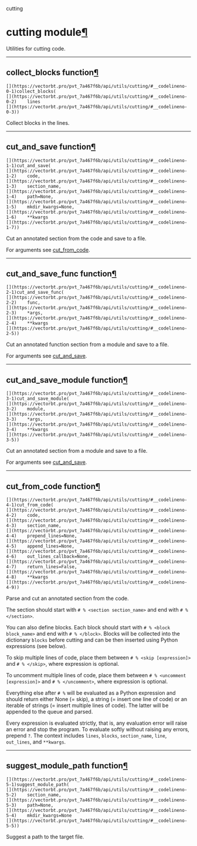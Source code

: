 cutting

#  cutting module[](https://github.com/polakowo/vectorbt.pro/blob/6e344a8230eaf718593f4570378486ee1d4178f6/vectorbtpro/utils/cutting.py "Jump to source")[¶](https://vectorbt.pro/pvt_7a467f6b/api/utils/cutting/#vectorbtpro.utils.cutting "Permanent link")

Utilities for cutting code.

* * *

## collect_blocks function[](https://github.com/polakowo/vectorbt.pro/blob/6e344a8230eaf718593f4570378486ee1d4178f6/vectorbtpro/utils/cutting.py#L28-L46 "Jump to source")[¶](https://vectorbt.pro/pvt_7a467f6b/api/utils/cutting/#vectorbtpro.utils.cutting.collect_blocks "Permanent link")
    
    
    [](https://vectorbt.pro/pvt_7a467f6b/api/utils/cutting/#__codelineno-0-1)collect_blocks(
    [](https://vectorbt.pro/pvt_7a467f6b/api/utils/cutting/#__codelineno-0-2)    lines
    [](https://vectorbt.pro/pvt_7a467f6b/api/utils/cutting/#__codelineno-0-3))
    

Collect blocks in the lines.

* * *

## cut_and_save function[](https://github.com/polakowo/vectorbt.pro/blob/6e344a8230eaf718593f4570378486ee1d4178f6/vectorbtpro/utils/cutting.py#L207-L221 "Jump to source")[¶](https://vectorbt.pro/pvt_7a467f6b/api/utils/cutting/#vectorbtpro.utils.cutting.cut_and_save "Permanent link")
    
    
    [](https://vectorbt.pro/pvt_7a467f6b/api/utils/cutting/#__codelineno-1-1)cut_and_save(
    [](https://vectorbt.pro/pvt_7a467f6b/api/utils/cutting/#__codelineno-1-2)    code,
    [](https://vectorbt.pro/pvt_7a467f6b/api/utils/cutting/#__codelineno-1-3)    section_name,
    [](https://vectorbt.pro/pvt_7a467f6b/api/utils/cutting/#__codelineno-1-4)    path=None,
    [](https://vectorbt.pro/pvt_7a467f6b/api/utils/cutting/#__codelineno-1-5)    mkdir_kwargs=None,
    [](https://vectorbt.pro/pvt_7a467f6b/api/utils/cutting/#__codelineno-1-6)    **kwargs
    [](https://vectorbt.pro/pvt_7a467f6b/api/utils/cutting/#__codelineno-1-7))
    

Cut an annotated section from the code and save to a file.

For arguments see [cut_from_code](https://vectorbt.pro/pvt_7a467f6b/api/utils/cutting/#vectorbtpro.utils.cutting.cut_from_code "vectorbtpro.utils.cutting.cut_from_code").

* * *

## cut_and_save_func function[](https://github.com/polakowo/vectorbt.pro/blob/6e344a8230eaf718593f4570378486ee1d4178f6/vectorbtpro/utils/cutting.py#L234-L244 "Jump to source")[¶](https://vectorbt.pro/pvt_7a467f6b/api/utils/cutting/#vectorbtpro.utils.cutting.cut_and_save_func "Permanent link")
    
    
    [](https://vectorbt.pro/pvt_7a467f6b/api/utils/cutting/#__codelineno-2-1)cut_and_save_func(
    [](https://vectorbt.pro/pvt_7a467f6b/api/utils/cutting/#__codelineno-2-2)    func,
    [](https://vectorbt.pro/pvt_7a467f6b/api/utils/cutting/#__codelineno-2-3)    *args,
    [](https://vectorbt.pro/pvt_7a467f6b/api/utils/cutting/#__codelineno-2-4)    **kwargs
    [](https://vectorbt.pro/pvt_7a467f6b/api/utils/cutting/#__codelineno-2-5))
    

Cut an annotated function section from a module and save to a file.

For arguments see [cut_and_save](https://vectorbt.pro/pvt_7a467f6b/api/utils/cutting/#vectorbtpro.utils.cutting.cut_and_save "vectorbtpro.utils.cutting.cut_and_save").

* * *

## cut_and_save_module function[](https://github.com/polakowo/vectorbt.pro/blob/6e344a8230eaf718593f4570378486ee1d4178f6/vectorbtpro/utils/cutting.py#L224-L231 "Jump to source")[¶](https://vectorbt.pro/pvt_7a467f6b/api/utils/cutting/#vectorbtpro.utils.cutting.cut_and_save_module "Permanent link")
    
    
    [](https://vectorbt.pro/pvt_7a467f6b/api/utils/cutting/#__codelineno-3-1)cut_and_save_module(
    [](https://vectorbt.pro/pvt_7a467f6b/api/utils/cutting/#__codelineno-3-2)    module,
    [](https://vectorbt.pro/pvt_7a467f6b/api/utils/cutting/#__codelineno-3-3)    *args,
    [](https://vectorbt.pro/pvt_7a467f6b/api/utils/cutting/#__codelineno-3-4)    **kwargs
    [](https://vectorbt.pro/pvt_7a467f6b/api/utils/cutting/#__codelineno-3-5))
    

Cut an annotated section from a module and save to a file.

For arguments see [cut_and_save](https://vectorbt.pro/pvt_7a467f6b/api/utils/cutting/#vectorbtpro.utils.cutting.cut_and_save "vectorbtpro.utils.cutting.cut_and_save").

* * *

## cut_from_code function[](https://github.com/polakowo/vectorbt.pro/blob/6e344a8230eaf718593f4570378486ee1d4178f6/vectorbtpro/utils/cutting.py#L49-L186 "Jump to source")[¶](https://vectorbt.pro/pvt_7a467f6b/api/utils/cutting/#vectorbtpro.utils.cutting.cut_from_code "Permanent link")
    
    
    [](https://vectorbt.pro/pvt_7a467f6b/api/utils/cutting/#__codelineno-4-1)cut_from_code(
    [](https://vectorbt.pro/pvt_7a467f6b/api/utils/cutting/#__codelineno-4-2)    code,
    [](https://vectorbt.pro/pvt_7a467f6b/api/utils/cutting/#__codelineno-4-3)    section_name,
    [](https://vectorbt.pro/pvt_7a467f6b/api/utils/cutting/#__codelineno-4-4)    prepend_lines=None,
    [](https://vectorbt.pro/pvt_7a467f6b/api/utils/cutting/#__codelineno-4-5)    append_lines=None,
    [](https://vectorbt.pro/pvt_7a467f6b/api/utils/cutting/#__codelineno-4-6)    out_lines_callback=None,
    [](https://vectorbt.pro/pvt_7a467f6b/api/utils/cutting/#__codelineno-4-7)    return_lines=False,
    [](https://vectorbt.pro/pvt_7a467f6b/api/utils/cutting/#__codelineno-4-8)    **kwargs
    [](https://vectorbt.pro/pvt_7a467f6b/api/utils/cutting/#__codelineno-4-9))
    

Parse and cut an annotated section from the code.

The section should start with `# % <section section_name>` and end with `# % </section>`.

You can also define blocks. Each block should start with `# % <block block_name>` and end with `# % </block>`. Blocks will be collected into the dictionary `blocks` before cutting and can be then inserted using Python expressions (see below).

To skip multiple lines of code, place them between `# % <skip [expression]>` and `# % </skip>`, where expression is optional.

To uncomment multiple lines of code, place them between `# % <uncomment [expression]>` and `# % </uncomment>`, where expression is optional.

Everything else after `# %` will be evaluated as a Python expression and should return either None (= skip), a string (= insert one line of code) or an iterable of strings (= insert multiple lines of code). The latter will be appended to the queue and parsed.

Every expression is evaluated strictly, that is, any evaluation error will raise an error and stop the program. To evaluate softly without raising any errors, prepend `?`. The context includes `lines`, `blocks`, `section_name`, `line`, `out_lines`, and `**kwargs`.

* * *

## suggest_module_path function[](https://github.com/polakowo/vectorbt.pro/blob/6e344a8230eaf718593f4570378486ee1d4178f6/vectorbtpro/utils/cutting.py#L189-L204 "Jump to source")[¶](https://vectorbt.pro/pvt_7a467f6b/api/utils/cutting/#vectorbtpro.utils.cutting.suggest_module_path "Permanent link")
    
    
    [](https://vectorbt.pro/pvt_7a467f6b/api/utils/cutting/#__codelineno-5-1)suggest_module_path(
    [](https://vectorbt.pro/pvt_7a467f6b/api/utils/cutting/#__codelineno-5-2)    section_name,
    [](https://vectorbt.pro/pvt_7a467f6b/api/utils/cutting/#__codelineno-5-3)    path=None,
    [](https://vectorbt.pro/pvt_7a467f6b/api/utils/cutting/#__codelineno-5-4)    mkdir_kwargs=None
    [](https://vectorbt.pro/pvt_7a467f6b/api/utils/cutting/#__codelineno-5-5))
    

Suggest a path to the target file.
